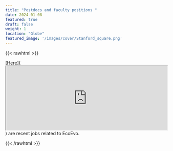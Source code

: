 ```yaml
---
title: "Postdocs and faculty positions "
date: 2024-01-08
featured: true
draft: false
weight: 1
location: "Globe"
featured_image: '/images/cover/Stanford_square.png'
---
```

{{< rawhtml >}}
<div>
<p> [Here](<iframe src="https://docs.google.com/spreadsheets/d/1Fvh1BZANNKsn8oVqqN2V4mQtKjpivU7fGqygNTTRAj8/edit#gid=1864294017" width="100%" height="200"></iframe>) are recent jobs related to EcoEvo.

</p>
</div>
{{< /rawhtml >}}
<!--more-->



